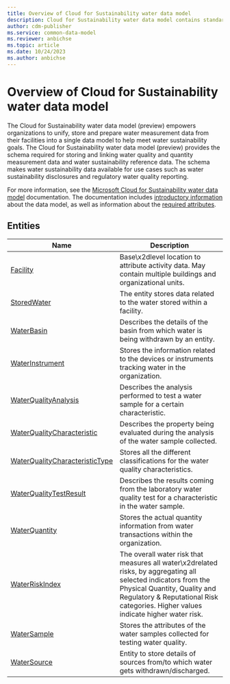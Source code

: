 ```yaml
---
title: Overview of Cloud for Sustainability water data model
description: Cloud for Sustainability water data model contains standard entities related to the Common Data Model.
author: cdm-publisher
ms.service: common-data-model
ms.reviewer: anbichse
ms.topic: article
ms.date: 10/24/2023
ms.author: anbichse
---
```


# Overview of Cloud for Sustainability water data model

The Cloud for Sustainability water data model (preview) empowers organizations to unify, store and prepare water measurement data from their facilities into a single data model to help meet water sustainability goals. The Cloud for Sustainability water data model (preview) provides the schema required for storing and linking water quality and quantity measurement data and water sustainability reference data. The schema makes water sustainability data available for use cases such as water sustainability disclosures and regulatory water quality reporting.

For more information, see the [Microsoft Cloud for Sustainability water data model](/industry/sustainability/water-data-model-intro) documentation. The documentation includes [introductory information](/industry/sustainability/water-data-model-intro) about the data model, as well as information about the [required attributes](/industry/sustainability/water-data-model-required-attributes).  

## Entities

|Name|Description|
|---|---|
|[Facility](Facility.md)|Base\x2dlevel location to attribute activity data. May contain multiple buildings and organizational units.|
|[StoredWater](StoredWater.md)|The entity stores data related to the water stored within a facility.|
|[WaterBasin](WaterBasin.md)|Describes the details of the basin from which water is being withdrawn by an entity.|
|[WaterInstrument](WaterInstrument.md)|Stores the information related to the devices or instruments tracking water in the organization.|
|[WaterQualityAnalysis](WaterQualityAnalysis.md)|Describes the analysis performed to test a water sample for a certain characteristic.|
|[WaterQualityCharacteristic](WaterQualityCharacteristic.md)|Describes the property being evaluated during the analysis of the water sample collected.|
|[WaterQualityCharacteristicType](WaterQualityCharacteristicType.md)|Stores all the different classifications for the water quality characteristics.|
|[WaterQualityTestResult](WaterQualityTestResult.md)|Describes the results coming from the laboratory water quality test for a characteristic in the water sample.|
|[WaterQuantity](WaterQuantity.md)|Stores the actual quantity information from water transactions within the organization.|
|[WaterRiskIndex](WaterRiskIndex.md)|The overall water risk that measures all water\x2drelated risks, by aggregating all selected indicators from the Physical Quantity, Quality and Regulatory & Reputational Risk categories. Higher values indicate higher water risk.|
|[WaterSample](WaterSample.md)|Stores the attributes of the water samples collected for testing water quality.|
|[WaterSource](WaterSource.md)|Entity to store details of sources from/to which water gets withdrawn/discharged.|
